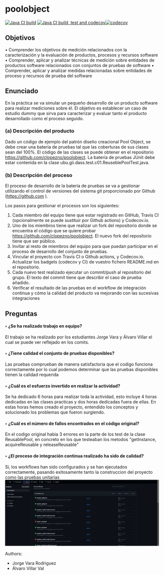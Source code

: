 # poolobject
           
[![Java CI build](https://github.com/AlvaroVillarVal/poolobject/actions/workflows/ci_jdk11_build.yml/badge.svg)](https://github.com/AlvaroVillarVal/poolobject/actions/workflows/ci_jdk11_build.yml) [![Java CI build, test and codecov](https://github.com/AlvaroVillarVal/poolobject/actions/workflows/ci_jdk1.8_build_test.yml/badge.svg)](https://github.com/AlvaroVillarVal/poolobject/actions/workflows/ci_jdk1.8_build_test.yml)[![codecov](https://codecov.io/gh/AlvaroVillarVal/poolobject/graph/badge.svg?token=UGZHVU5JU9)](https://codecov.io/gh/AlvaroVillarVal/poolobject) 

## Objetivos
• Comprender los objetivos de medición relacionados con la caracterización y la evaluación de
productos, procesos y recursos software
• Comprender, aplicar y analizar técnicas de medición sobre entidades de productos software
relacionados con conjuntos de pruebas de software
• Comprender, aplicar y analizar medidas relacionadas sobre entidades de proceso y recursos de
prueba del software

## Enunciado
En la práctica se va simular un pequeño desarrollo de un producto software para realizar mediciones sobre él.
El objetivo es establecer un caso de estudio dummy que sirva para caracterizar y evaluar tanto el producto
desarrollado como el proceso seguido.
### (a) Descripción del producto
Dado un código de ejemplo del patrón diseño creacional Pool Object, se debe crear una batería de pruebas tal
que las coberturas de sus clases sean del 100%. El código de las clases se puede obtener en el repositorio
https://github.com/clopezno/poolobject. La batería de pruebas JUnit debe estar contenida en la clase
ubu.gii.dass.test.c01.ReuseblePoolTest.java.
### (b) Descripción del proceso
El proceso de desarrollo de la batería de pruebas se va a gestionar utilizando el control de versiones del
sistema git proporcionado por Github (https://github.com ).

Los pasos para gestionar el procesos son los siguientes:
  1. Cada miembro del equipo tiene que estar registrado en GitHub, Travis CI (opcionalmente se puede
    sustituir por Github actions) y Codecov.io.
  2. Uno de los miembros tiene que realizar un fork del repositorio donde se encuentra el código que se
    quiere probar https://github.com/clopezno/poolobject. El nuevo fork del repositorio tiene que ser
    público.
  3. Invitar al resto de miembros del equipo para que puedan participar en el proceso de desarrollo del
    conjunto de pruebas.
  4. Vincular el proyecto con Travis CI o Github actions, y Codecov.io. Actualizar los badgets (codecov y
    CI) de vuestro fichero README.md en el repositorio.
  5. Cada nuevo test realizado ejecutar un commit/push al repositorio del grupo. El texto del commit tiene
    que describir el caso de prueba añadido.
  6. Verificar el resultado de las pruebas en el workflow de integración continua y cómo la calidad del
    producto va mejorando con las sucesivas integraciones

## Preguntas
#### ◦ ¿Se ha realizado trabajo en equipo?
   El trabajo se ha realizado por los estudiantes Jorge Vara y Álvaro Villar el cual se puede ver reflejado en los comits.
  
#### ◦ ¿Tiene calidad el conjunto de pruebas disponibles?
  Las pruebas comprueban de manera satisfactoria que el codigo funciona correctamente por lo cual podemos determinar que las pruebas disponibles tienen la calidad requerida

#### ◦ ¿Cuál es el esfuerzo invertido en realizar la actividad?
  Se ha dedicado 6 horas para realizar toda la actividad, esto incluye 4 horas dedicadas en las clases practicas y dos horas dedicadas fuera de ellas. En estas horas hemos creado el proyecto, entendido los conceptos y solucionado los problemas que fueron surgiendo.

#### ◦ ¿Cuál es el número de fallos encontrados en el código original?
  En el codigo original habia 3 errores en la parte de los test de la clase ReusablePool, en concreto en los que testeaban los metodos "getInstance, acquireReusable y releaseReusable"

#### ◦ ¿El proceso de integración continua realizado ha sido de calidad?
  Si, los workflows han sido configurados y se han ejecutados correctamente, pasando exitosamente tanto la construccion del proyecto como las pruebas unitarias
  <img src="https://github.com/AlvaroVillarVal/poolobject/blob/master/img/actions.png">
  

Authors:

- Jorge Vara Rodriguez
- Álvaro Villar Val
